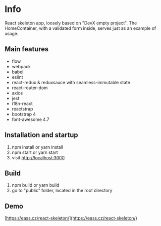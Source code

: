 # Info
React skeleton app, loosely based on "DevX empty project". The HomeContainer, with a validated form inside, serves just as an example of usage.

## Main features
* flow
* webpack
* babel
* eslint
* react-redux & reduxsauce with seamless-immutable state
* react-router-dom
* axios
* jest
* i18n-react
* reactstrap
* bootstrap 4
* font-awesome 4.7

## Installation and startup
1. npm install or yarn install
2. npm start or yarn start
3. visit [http://localhost:3000](http://localhost:3000/)

## Build
1. npm build or yarn build
2. go to "public" folder, located in the root directory

## Demo
[https://eass.cz/react-skeleton/](https://eass.cz/react-skeleton/)
